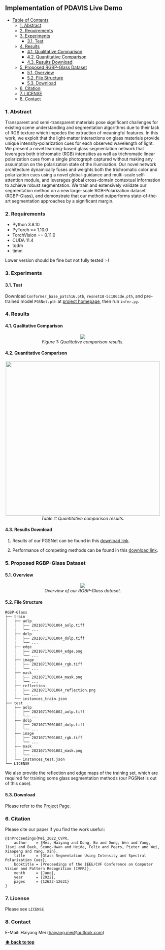 ## Implementation of PDAVIS Live Demo

- [Table of Contents](#implementation-of-pdavis-Live-demo)
  * [1. Abstract](#1-abstract)
  * [2. Requirements](#2-requirements)
  * [3. Experiments](#3-experiments)
    + [3.1. Test](#31-test)
  * [4. Results](#4-results)
    + [4.1. Qualitative Comparison](#41-qualitative-comparison)
    + [4.2. Quantitative Comparison](#42-quantitative-comparison)
    + [4.3. Results Download](#43-results-download)
  * [5. Proposed RGBP-Glass Dataset](#5-proposed-rgbp-glass-dataset)
    + [5.1. Overview](#51-overview)
    + [5.2. File Structure](#52-file-structure)
    + [5.3. Download](#53-download)
  * [6. Citation](#6-citation)
  * [7. LICENSE](#7-license)
  * [8. Contact](#8-contact)

### 1. Abstract

Transparent and semi-transparent materials pose significant challenges for existing scene understanding and segmentation algorithms due to their lack of RGB texture which impedes the extraction of meaningful features. In this work, we exploit that the light-matter interactions on glass materials provide unique intensity-polarization cues for each observed wavelength of light. We present a novel learning-based glass segmentation network that leverages both trichromatic (RGB) intensities as well as trichromatic linear polarization cues from a single photograph captured without making any assumption on the polarization state of the illumination. Our novel network architecture dynamically fuses and weights both the trichromatic color and polarization cues using a novel global-guidance and multi-scale self-attention module, and leverages global cross-domain contextual information to achieve robust segmentation.  We train and extensively validate our segmentation method on a new large-scale RGB-Polarization dataset (RGBP-Glass), and demonstrate that our method outperforms state-of-the-art segmentation approaches by a significant margin.


### 2. Requirements
* Python 3.8.10
* PyTorch == 1.10.0
* TorchVision == 0.11.0
* CUDA 11.4
* tqdm
* timm

Lower version should be fine but not fully tested :-)


### 3. Experiments

#### 3.1. Test
Download `Conformer_base_patch16.pth`, `resnet18-5c106cde.pth`, and pre-trained model `PGSNet.pth` at [project homepage](https://mhaiyang.github.io/CVPR2022_PGSNet/index.html), then run `infer.py`.


### 4. Results

#### 4.1. Qualitative Comparison

<p align="center">
    <img src="assets/figure1.png"/> <br />
    <em> 
    Figure 1: Qualitative comparison results.
    </em>
</p>

#### 4.2. Quantitative Comparison

<p align="center">
    <img width="500" src="assets/table1.png"/> <br />
    <em> 
    Table 1: Quantitative comparison results.
    </em>
</p>

#### 4.3. Results Download 

1. Results of our PGSNet can be found in this [download link](https://mhaiyang.github.io/CVPR2022_PGSNet/index.html).

2. Performance of competing methods can be found in this [download link](https://mhaiyang.github.io/CVPR2022_PGSNet/index.html).


### 5. Proposed RGBP-Glass Dataset

#### 5.1. Overview

<p align="center">
    <img src="assets/pipeline.png"/> <br />
    <em> 
    Overview of our RGBP-Glass dataset.
    </em>
</p>

#### 5.2. File Structure
	RGBP-Glass
	├── train
	│   ├── aolp
    │   |   ├── 20210717001004_aolp.tiff
    │   |   └── ...
	│   ├── dolp
    │   |   ├── 20210717001004_dolp.tiff
    │   |   └── ...
	│   ├── edge
    │   |   ├── 20210717001004_edge.png
    │   |   └── ...
	│   ├── image
    │   |   ├── 20210717001004_rgb.tiff
    │   |   └── ...
	│   ├── mask
    │   |   ├── 20210717001004_mask.png
    │   |   └── ...
	│   ├── reflection
    │   |   ├── 20210717001004_reflection.png
    │   |   └── ...
    │   └── instances_train.json
	├── test
	│   ├── aolp
    │   |   ├── 20210717001002_aolp.tiff
    │   |   └── ...
	│   ├── dolp
    │   |   ├── 20210717001002_dolp.tiff
    │   |   └── ...
	│   ├── image
    │   |   ├── 20210717001002_rgb.tiff
    │   |   └── ...
	│   ├── mask
    │   |   ├── 20210717001002_mask.png
    │   |   └── ...
    │   └── instances_test.json
	└── LICENSE

We also provide the reflection and edge maps of the training set, which are required for training some glass segmentation methods (our PGSNet is out of this case).

#### 5.3. Download
Please refer to the [Project Page](https://mhaiyang.github.io/CVPR2022_PGSNet/index.html).


### 6. Citation
Please cite our paper if you find the work useful::

```
@InProceedings{Mei_2022_CVPR,
    author    = {Mei, Haiyang and Dong, Bo and Dong, Wen and Yang, Jiaxi and Baek, Seung-Hwan and Heide, Felix and Peers, Pieter and Wei, Xiaopeng and Yang, Xin},
    title     = {Glass Segmentation Using Intensity and Spectral Polarization Cues},
    booktitle = {Proceedings of the IEEE/CVF Conference on Computer Vision and Pattern Recognition (CVPR)},
    month     = {June},
    year      = {2022},
    pages     = {12622-12631}
}
```


### 7. License

Please see `LICENSE`

### 8. Contact
E-Mail: Haiyang Mei (haiyang.mei@outlook.com)


**[⬆ back to top](#1-abstract)**